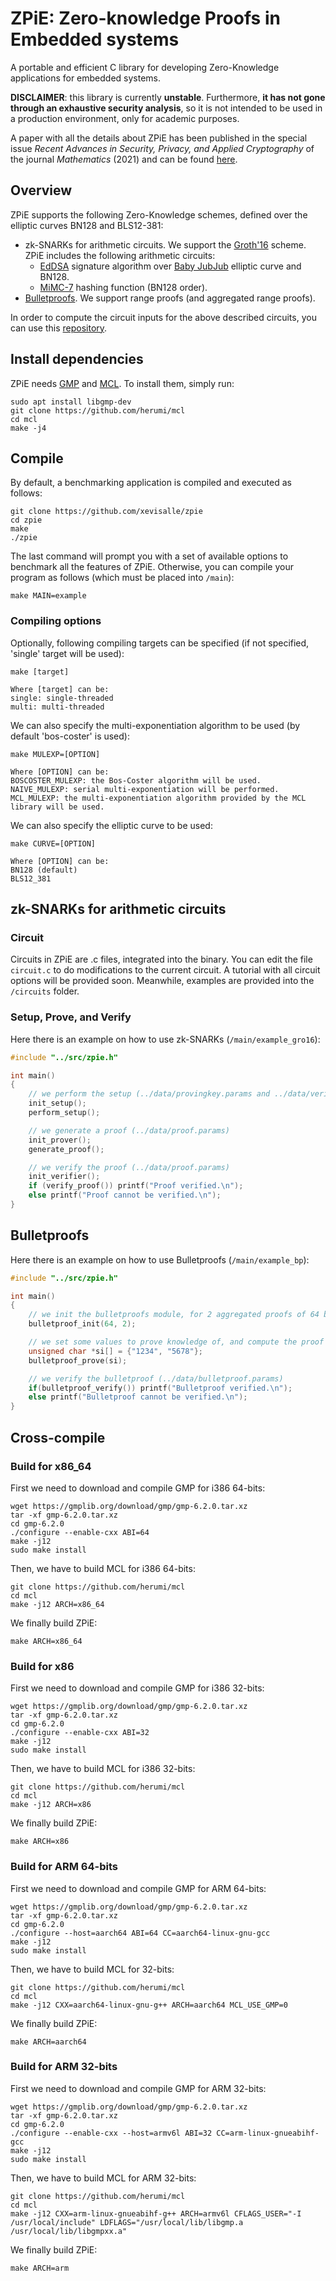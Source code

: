 # ZPiE: Zero-knowledge Proofs in Embedded systems

A portable and efficient C library for developing Zero-Knowledge applications for embedded systems. 

**DISCLAIMER**: this library is currently **unstable**. Furthermore, **it has not gone through an exhaustive security analysis**, so it is not intended to be used in a production environment, only for academic purposes.

A paper with all the details about ZPiE has been published in the special issue *Recent Advances in Security, Privacy, and Applied Cryptography* of the journal *Mathematics* (2021) and can be found [here](https://doi.org/10.3390/math9202569).

## Overview

ZPiE supports the following Zero-Knowledge schemes, defined over the elliptic curves BN128 and BLS12-381:

- zk-SNARKs for arithmetic circuits. We support the [Groth'16](https://eprint.iacr.org/2016/260.pdf) scheme. ZPiE includes the following arithmetic circuits:
    - [EdDSA](https://eprint.iacr.org/2015/677.pdf) signature algorithm over [Baby JubJub](https://iden3-docs.readthedocs.io/en/latest/_downloads/33717d75ab84e11313cc0d8a090b636f/Baby-Jubjub.pdf) elliptic curve and BN128.
    - [MiMC-7](https://eprint.iacr.org/2016/492.pdf) hashing function (BN128 order).
- [Bulletproofs](https://eprint.iacr.org/2017/1066.pdf). We support range proofs (and aggregated range proofs).

In order to compute the circuit inputs for the above described circuits, you can use this [repository](https://github.com/xevisalle/cryptoolz).


## Install dependencies
ZPiE needs [GMP](https://gmplib.org/) and [MCL](https://github.com/herumi/mcl). To install them, simply run:

```
sudo apt install libgmp-dev
git clone https://github.com/herumi/mcl
cd mcl
make -j4
```

## Compile
By default, a benchmarking application is compiled and executed as follows:

```
git clone https://github.com/xevisalle/zpie
cd zpie
make
./zpie
```

The last command will prompt you with a set of available options to benchmark all the features of ZPiE. Otherwise, you can compile your program as follows (which must be placed into `/main`):

```
make MAIN=example
```

### Compiling options

Optionally, following compiling targets can be specified (if not specified, 'single' target will be used):

```
make [target]

Where [target] can be:
single: single-threaded
multi: multi-threaded
```

We can also specify the multi-exponentiation algorithm to be used (by default 'bos-coster' is used):

```
make MULEXP=[OPTION]

Where [OPTION] can be:
BOSCOSTER_MULEXP: the Bos-Coster algorithm will be used.
NAIVE_MULEXP: serial multi-exponentiation will be performed.
MCL_MULEXP: the multi-exponentiation algorithm provided by the MCL library will be used.
```

We can also specify the elliptic curve to be used:

```
make CURVE=[OPTION]

Where [OPTION] can be:
BN128 (default)
BLS12_381
```


## zk-SNARKs for arithmetic circuits

### Circuit

Circuits in ZPiE are .c files, integrated into the binary. You can edit the file `circuit.c` to do modifications to the current circuit. A tutorial with all circuit options will be provided soon. Meanwhile, examples are provided into the `/circuits` folder.

### Setup, Prove, and Verify

Here there is an example on how to use zk-SNARKs (`/main/example_gro16`):

```c
#include "../src/zpie.h"

int main()
{
    // we perform the setup (../data/provingkey.params and ../data/verifyingkey.params)
    init_setup();
    perform_setup();   

    // we generate a proof (../data/proof.params)
    init_prover();
    generate_proof();

    // we verify the proof (../data/proof.params)
    init_verifier();
    if (verify_proof()) printf("Proof verified.\n");
    else printf("Proof cannot be verified.\n");
}
```

## Bulletproofs

Here there is an example on how to use Bulletproofs (`/main/example_bp`):

```c
#include "../src/zpie.h"

int main()
{
    // we init the bulletproofs module, for 2 aggregated proofs of 64 bits
    bulletproof_init(64, 2);

    // we set some values to prove knowledge of, and compute the proof (../data/bulletproof.params)
    unsigned char *si[] = {"1234", "5678"};
    bulletproof_prove(si);

    // we verify the bulletproof (../data/bulletproof.params)
    if(bulletproof_verify()) printf("Bulletproof verified.\n");
    else printf("Bulletproof cannot be verified.\n");
}
```

## Cross-compile

### Build for x86_64

First we need to download and compile GMP for i386 64-bits:

```
wget https://gmplib.org/download/gmp/gmp-6.2.0.tar.xz
tar -xf gmp-6.2.0.tar.xz
cd gmp-6.2.0
./configure --enable-cxx ABI=64
make -j12
sudo make install
```

Then, we have to build MCL for i386 64-bits:

```
git clone https://github.com/herumi/mcl
cd mcl
make -j12 ARCH=x86_64
```

We finally build ZPiE:

```
make ARCH=x86_64
```

### Build for x86

First we need to download and compile GMP for i386 32-bits:

```
wget https://gmplib.org/download/gmp/gmp-6.2.0.tar.xz
tar -xf gmp-6.2.0.tar.xz
cd gmp-6.2.0
./configure --enable-cxx ABI=32
make -j12
sudo make install
```

Then, we have to build MCL for i386 32-bits:

```
git clone https://github.com/herumi/mcl
cd mcl
make -j12 ARCH=x86
```

We finally build ZPiE:

```
make ARCH=x86
```

### Build for ARM 64-bits

First we need to download and compile GMP for ARM 64-bits:

```
wget https://gmplib.org/download/gmp/gmp-6.2.0.tar.xz
tar -xf gmp-6.2.0.tar.xz
cd gmp-6.2.0
./configure --host=aarch64 ABI=64 CC=aarch64-linux-gnu-gcc
make -j12
sudo make install
```

Then, we have to build MCL for 32-bits:

```
git clone https://github.com/herumi/mcl
cd mcl
make -j12 CXX=aarch64-linux-gnu-g++ ARCH=aarch64 MCL_USE_GMP=0
```

We finally build ZPiE:

```
make ARCH=aarch64
```

### Build for ARM 32-bits

First we need to download and compile GMP for ARM 32-bits:

```
wget https://gmplib.org/download/gmp/gmp-6.2.0.tar.xz
tar -xf gmp-6.2.0.tar.xz
cd gmp-6.2.0
./configure --enable-cxx --host=armv6l ABI=32 CC=arm-linux-gnueabihf-gcc
make -j12
sudo make install
```

Then, we have to build MCL for ARM 32-bits:

```
git clone https://github.com/herumi/mcl
cd mcl
make -j12 CXX=arm-linux-gnueabihf-g++ ARCH=armv6l CFLAGS_USER="-I /usr/local/include" LDFLAGS="/usr/local/lib/libgmp.a /usr/local/lib/libgmpxx.a"
```

We finally build ZPiE:

```
make ARCH=arm
```
